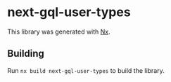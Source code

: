 # next-gql-user-types

This library was generated with [Nx](https://nx.dev).

## Building

Run `nx build next-gql-user-types` to build the library.
